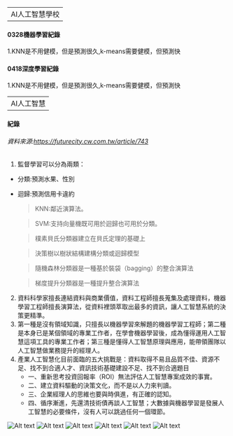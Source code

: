 <table>
    <tr>
        <td>AI人工智慧學校</td>
    </tr>
</table>

#### 0328機器學習紀錄 
1.KNN是不用健模，但是預測很久,k-means需要健模，但預測快

#### 0418深度學習紀錄 
1.KNN是不用健模，但是預測很久,k-means需要健模，但預測快

<table>
    <tr>
        <td>AI人工智慧</td>
    </tr>
</table>

#### 紀錄 
###### 資料來源:https://futurecity.cw.com.tw/article/743
1.  監督學習可以分為兩類：
  + 分類:預測水果、性別
  + 迴歸:預測信用卡違約
    > KNN:鄰近演算法。
    
    > SVM:支持向量機既可用於迴歸也可用於分類。
    
    > 樸素貝氏分類器建立在貝氏定理的基礎上
    
    > 決策樹以樹狀結構建構分類或迴歸模型
    
    > 隨機森林分類器是一種基於裝袋（bagging）的整合演算法
    
    > 梯度提升分類器是一種提升整合演算法
    

2.  資料科學家擅長連結資料與商業價值，資料工程師擅長蒐集及處理資料，機器學習工程師擅長演算法，從資料裡頭萃取出最多的資訊，讓人工智慧系統的決策更精準。
3.  第一種是沒有領域知識，只擅長以機器學習來解題的機器學習工程師；第二種是本身已是某個領域的專業工作者，在學會機器學習後，成為懂得運用人工智慧這項工具的專業工作者；第三種是懂得人工智慧原理與應用，能帶領團隊以人工智慧做業務提升的經理人。
4.  產業人工智慧化目前面臨的五大挑戰是：資料取得不易且品質不佳、資源不足、找不到合適人才、資訊技術基礎建設不足、找不到合適題目
    + 一、重新思考投資回報率（ROI）無法評估人工智慧專案成效的事實。
    + 二、建立資料驅動的決策文化，而不是以人力來判讀。
    + 三、企業經理人的思維也要與時俱進，有正確的認知。
    + 四、循序漸進，先還清技術債再談人工智慧；大數據與機器學習是發展人工智慧的必要條件，沒有人可以跳過任何一個環節。

![Alt text](https://imgur.com/f3J3DUs.png)
![Alt text](https://imgur.com/oKuUZMb.png)
![Alt text](https://imgur.com/gfWtNNl.png)
![Alt text](https://imgur.com/wmfpLHU.png)
![Alt text](https://imgur.com/s2hYGQi.png)
![Alt text](https://imgur.com/FeAdVb1.png)

